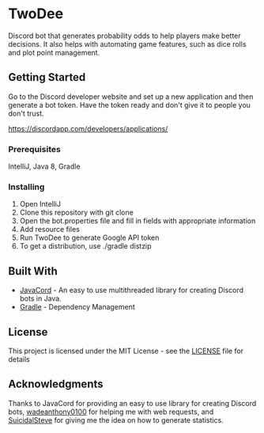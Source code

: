 # TwoDee
Discord bot that generates probability odds to help players make better decisions. It also helps with automating game features, such as dice rolls and plot point management.

## Getting Started

Go to the Discord developer website and set up a new application and then generate a bot token. Have the token ready and don't give it to people you don't trust.

https://discordapp.com/developers/applications/

### Prerequisites

IntelliJ, Java 8, Gradle

### Installing

1. Open IntelliJ
2. Clone this repository with git clone
3. Open the bot.properties file and fill in fields with appropriate information
4. Add resource files
4. Run TwoDee to generate Google API token
5. To get a distribution, use ./gradle distzip

## Built With

* [JavaCord](https://github.com/Javacord/Javacord) - An easy to use multithreaded library for creating Discord bots in Java.
* [Gradle](https://gradle.org/) - Dependency Management

## License

This project is licensed under the MIT License - see the [LICENSE](LICENSE) file for details

## Acknowledgments

Thanks to JavaCord for providing an easy to use library for creating Discord bots, [wadeanthony0100](https://github.com/wadeanthony0100) for helping me with web requests, and [SuicidalSteve](https://github.com/SuicidalSteve) for giving me the idea on how to generate statistics.
